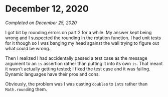 # December 12, 2020

_Completed on December 25, 2020_

I got bit by rounding errors on part 2 for a while. My answer kept being wrong
and I suspected the rounding in the rotation function. I had unit tests for it
though so I was banging my head against the wall trying to figure out what could
be wrong.

Then I realized I had accidentally passed a test case as the message argument to
an `is` assertion rather than putting it into its own `is`. That meant it wasn't
actually getting tested; I fixed the test case and it was failing. Dynamic
languages have their pros and cons.

Obviously, the problem was I was casting `double`s to `int`s rather than
`Math.round`ing them.
